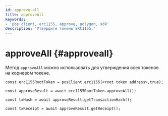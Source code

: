 ```yaml
---
id: approve-all
title: approveAll
keywords:
- 'pos client, erc1155, approve, polygon, sdk'
description: 'Утвердите токены ERC1155.'
---
```


# approveAll {#approveall}

Метод `approveAll` можно использовать для утверждения всех токенов на корневом токене.

```
const erc1155RootToken = posClient.erc1155(<root token address>,true);

const approveResult = await erc1155RootToken.approveAll();

const txHash = await approveResult.getTransactionHash();

const txReceipt = await approveResult.getReceipt();

```
